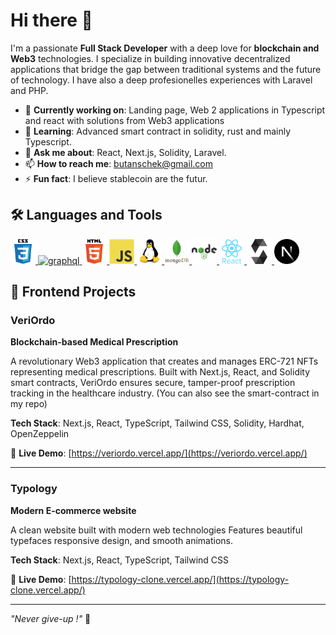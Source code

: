 # Hi there 👋 

I'm a passionate **Full Stack Developer** with a deep love for **blockchain and Web3** technologies. I specialize in building innovative decentralized applications that bridge the gap between traditional systems and the future of technology. I have also
a deep profesionelles experiences with Laravel and PHP.

- 🔭 **Currently working on**: Landing page, Web 2 applications in Typescript and react with solutions from Web3 applications
- 🌱 **Learning**: Advanced smart contract in solidity, rust and mainly Typescript.
- 💬 **Ask me about**: React, Next.js, Solidity, Laravel.
- 📫 **How to reach me**: [butanschek@gmail.com](mailto:butanschek@gmail.com)
- ⚡ **Fun fact**: I believe stablecoin are the futur.

## 🛠️ Languages and Tools

<p align="left">
  <a href="https://www.w3schools.com/css/" target="_blank" rel="noreferrer">
    <img src="https://raw.githubusercontent.com/devicons/devicon/master/icons/css3/css3-original-wordmark.svg" alt="css3" width="40" height="40"/>
  </a>
  <a href="https://graphql.org" target="_blank" rel="noreferrer">
    <img src="https://www.vectorlogo.zone/logos/graphql/graphql-icon.svg" alt="graphql" width="40" height="40"/>
  </a>
  <a href="https://www.w3.org/html/" target="_blank" rel="noreferrer">
    <img src="https://raw.githubusercontent.com/devicons/devicon/master/icons/html5/html5-original-wordmark.svg" alt="html5" width="40" height="40"/>
  </a>
  <a href="https://developer.mozilla.org/en-US/docs/Web/JavaScript" target="_blank" rel="noreferrer">
    <img src="https://raw.githubusercontent.com/devicons/devicon/master/icons/javascript/javascript-original.svg" alt="javascript" width="40" height="40"/>
  </a>
  <a href="https://www.linux.org/" target="_blank" rel="noreferrer">
    <img src="https://raw.githubusercontent.com/devicons/devicon/master/icons/linux/linux-original.svg" alt="linux" width="40" height="40"/>
  </a>
  <a href="https://www.mongodb.com/" target="_blank" rel="noreferrer">
    <img src="https://raw.githubusercontent.com/devicons/devicon/master/icons/mongodb/mongodb-original-wordmark.svg" alt="mongodb" width="40" height="40"/>
  </a>
  <a href="https://nodejs.org" target="_blank" rel="noreferrer">
    <img src="https://raw.githubusercontent.com/devicons/devicon/master/icons/nodejs/nodejs-original-wordmark.svg" alt="nodejs" width="40" height="40"/>
  </a>
  <a href="https://reactjs.org/" target="_blank" rel="noreferrer">
    <img src="https://raw.githubusercontent.com/devicons/devicon/master/icons/react/react-original-wordmark.svg" alt="react" width="40" height="40"/>
  </a>
  <a href="https://soliditylang.org/" target="_blank" rel="noreferrer">
    <img src="https://raw.githubusercontent.com/devicons/devicon/master/icons/solidity/solidity-original.svg" alt="solidity" width="40" height="40"/>
  </a>
  <a href="https://nextjs.org/" target="_blank" rel="noreferrer">
    <img src="https://raw.githubusercontent.com/devicons/devicon/master/icons/nextjs/nextjs-original.svg" alt="nextjs" width="40" height="40"/>
  </a>
</p>


## 🚀 Frontend Projects

### VeriOrdo
**Blockchain-based Medical Prescription**

A revolutionary Web3 application that creates and manages ERC-721 NFTs representing medical prescriptions. Built with Next.js, React, and Solidity smart contracts, VeriOrdo ensures secure, tamper-proof prescription tracking in the healthcare industry. (You can also see the smart-contract in my repo)

**Tech Stack**: Next.js, React, TypeScript, Tailwind CSS, Solidity, Hardhat, OpenZeppelin

🔗 **Live Demo**: [https://veriordo.vercel.app/](https://veriordo.vercel.app/)

---

### Typology
**Modern E-commerce website**

A clean website built with modern web technologies Features beautiful typefaces responsive design, and smooth animations.

**Tech Stack**: Next.js, React, TypeScript, Tailwind CSS

🔗 **Live Demo**: [https://typology-clone.vercel.app/](https://typology-clone.vercel.app/)

---

*"Never give-up !"* 🚀


